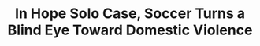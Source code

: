 ---
categories: all_articles
provider_display: www.nytimes.com
provider_name: www.nytimes.com
favicon_url: http://static01.nyt.com/favicon.ico
title: In Hope Solo Case, Soccer Turns a Blind Eye Toward Domestic Violence
published: 2014-09-21
source: http://www.nytimes.com/2014/09/20/sports/soccer/in-hope-solo-case-us-soccer-doesnt-get-it-right-either.html
thumbnail: http://static01.nyt.com/images/2014/09/20/sports/20macur-2/20macur-2-videoSixteenByNine1050.jpg
---